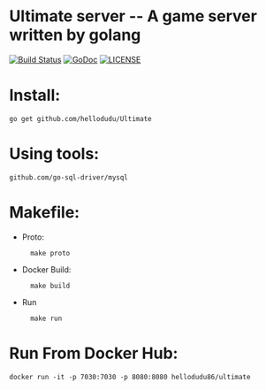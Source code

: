 
# Ultimate server -- A game server written by golang

[![Build Status](https://travis-ci.com/hellodudu/Ultimate.svg?branch=master)](https://travis-ci.com/hellodudu/Ultimate)
[![GoDoc](https://godoc.org/github.com/hellodudu/Ultimate?status.svg)](https://godoc.org/github.com/hellodudu/Ultimate)
[![LICENSE](https://img.shields.io/badge/license-NPL%20(The%20996%20Prohibited%20License)-blue.svg)](https://github.com/996icu/996.ICU/blob/master/LICENSE)


# Install:

	go get github.com/hellodudu/Ultimate



# Using tools:

    github.com/go-sql-driver/mysql

# Makefile:

* Proto: 

		make proto

* Docker Build:
    
	    make build

* Run
    
	    make run


# Run From Docker Hub:

   
	docker run -it -p 7030:7030 -p 8080:8080 hellodudu86/ultimate
